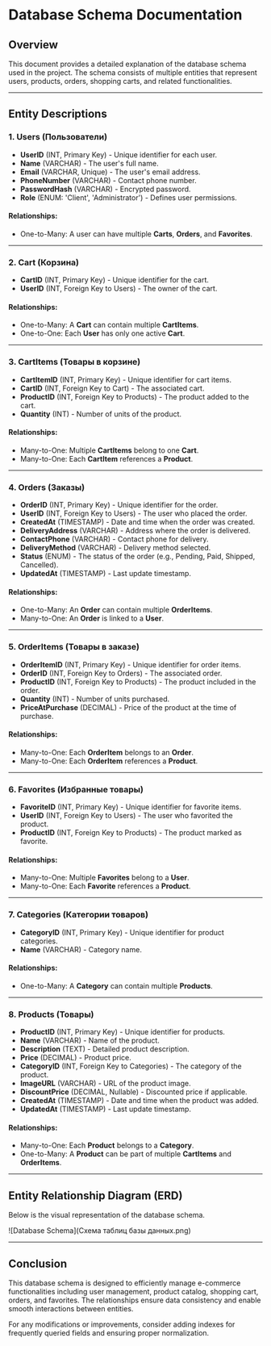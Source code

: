 # Database Schema Documentation

## Overview
This document provides a detailed explanation of the database schema used in the project. The schema consists of multiple entities that represent users, products, orders, shopping carts, and related functionalities.

---

## Entity Descriptions

### 1. **Users (Пользователи)**
- **UserID** (INT, Primary Key) - Unique identifier for each user.
- **Name** (VARCHAR) - The user's full name.
- **Email** (VARCHAR, Unique) - The user's email address.
- **PhoneNumber** (VARCHAR) - Contact phone number.
- **PasswordHash** (VARCHAR) - Encrypted password.
- **Role** (ENUM: 'Client', 'Administrator') - Defines user permissions.

#### Relationships:
- One-to-Many: A user can have multiple **Carts**, **Orders**, and **Favorites**.

---

### 2. **Cart (Корзина)**
- **CartID** (INT, Primary Key) - Unique identifier for the cart.
- **UserID** (INT, Foreign Key to Users) - The owner of the cart.

#### Relationships:
- One-to-Many: A **Cart** can contain multiple **CartItems**.
- One-to-One: Each **User** has only one active **Cart**.

---

### 3. **CartItems (Товары в корзине)**
- **CartItemID** (INT, Primary Key) - Unique identifier for cart items.
- **CartID** (INT, Foreign Key to Cart) - The associated cart.
- **ProductID** (INT, Foreign Key to Products) - The product added to the cart.
- **Quantity** (INT) - Number of units of the product.

#### Relationships:
- Many-to-One: Multiple **CartItems** belong to one **Cart**.
- Many-to-One: Each **CartItem** references a **Product**.

---

### 4. **Orders (Заказы)**
- **OrderID** (INT, Primary Key) - Unique identifier for the order.
- **UserID** (INT, Foreign Key to Users) - The user who placed the order.
- **CreatedAt** (TIMESTAMP) - Date and time when the order was created.
- **DeliveryAddress** (VARCHAR) - Address where the order is delivered.
- **ContactPhone** (VARCHAR) - Contact phone for delivery.
- **DeliveryMethod** (VARCHAR) - Delivery method selected.
- **Status** (ENUM) - The status of the order (e.g., Pending, Paid, Shipped, Cancelled).
- **UpdatedAt** (TIMESTAMP) - Last update timestamp.

#### Relationships:
- One-to-Many: An **Order** can contain multiple **OrderItems**.
- Many-to-One: An **Order** is linked to a **User**.

---

### 5. **OrderItems (Товары в заказе)**
- **OrderItemID** (INT, Primary Key) - Unique identifier for order items.
- **OrderID** (INT, Foreign Key to Orders) - The associated order.
- **ProductID** (INT, Foreign Key to Products) - The product included in the order.
- **Quantity** (INT) - Number of units purchased.
- **PriceAtPurchase** (DECIMAL) - Price of the product at the time of purchase.

#### Relationships:
- Many-to-One: Each **OrderItem** belongs to an **Order**.
- Many-to-One: Each **OrderItem** references a **Product**.

---

### 6. **Favorites (Избранные товары)**
- **FavoriteID** (INT, Primary Key) - Unique identifier for favorite items.
- **UserID** (INT, Foreign Key to Users) - The user who favorited the product.
- **ProductID** (INT, Foreign Key to Products) - The product marked as favorite.

#### Relationships:
- Many-to-One: Multiple **Favorites** belong to a **User**.
- Many-to-One: Each **Favorite** references a **Product**.

---

### 7. **Categories (Категории товаров)**
- **CategoryID** (INT, Primary Key) - Unique identifier for product categories.
- **Name** (VARCHAR) - Category name.

#### Relationships:
- One-to-Many: A **Category** can contain multiple **Products**.

---

### 8. **Products (Товары)**
- **ProductID** (INT, Primary Key) - Unique identifier for products.
- **Name** (VARCHAR) - Name of the product.
- **Description** (TEXT) - Detailed product description.
- **Price** (DECIMAL) - Product price.
- **CategoryID** (INT, Foreign Key to Categories) - The category of the product.
- **ImageURL** (VARCHAR) - URL of the product image.
- **DiscountPrice** (DECIMAL, Nullable) - Discounted price if applicable.
- **CreatedAt** (TIMESTAMP) - Date and time when the product was added.
- **UpdatedAt** (TIMESTAMP) - Last update timestamp.

#### Relationships:
- Many-to-One: Each **Product** belongs to a **Category**.
- One-to-Many: A **Product** can be part of multiple **CartItems** and **OrderItems**.

---

## Entity Relationship Diagram (ERD)
Below is the visual representation of the database schema.

![Database Schema](Схема таблиц базы данных.png)

---

## Conclusion
This database schema is designed to efficiently manage e-commerce functionalities including user management, product catalog, shopping cart, orders, and favorites. The relationships ensure data consistency and enable smooth interactions between entities.

For any modifications or improvements, consider adding indexes for frequently queried fields and ensuring proper normalization.

